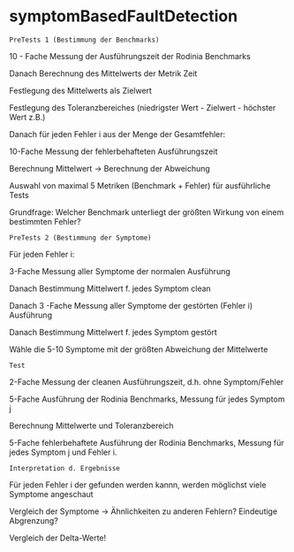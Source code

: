 # symptomBasedFaultDetection
    PreTests 1 (Bestimmung der Benchmarks) 

10 - Fache Messung der Ausführungszeit der Rodinia Benchmarks 

Danach Berechnung des Mittelwerts der Metrik Zeit 

Festlegung des Mittelwerts als Zielwert 

Festlegung des Toleranzbereiches (niedrigster Wert -  Zielwert - höchster Wert z.B.) 

Danach für jeden Fehler i aus der Menge der Gesamtfehler: 

10-Fache Messung der fehlerbehafteten Ausführungszeit  

Berechnung Mittelwert -> Berechnung der Abweichung  

Auswahl von maximal 5 Metriken (Benchmark + Fehler) für ausführliche Tests 

Grundfrage: Welcher Benchmark unterliegt der größten Wirkung von einem bestimmten Fehler? 

    PreTests 2 (Bestimmung der Symptome) 

Für jeden Fehler i: 

3-Fache Messung aller Symptome der normalen Ausführung 

Danach Bestimmung Mittelwert f. jedes Symptom clean 

Danach 3 -Fache Messung  aller Symptome der gestörten (Fehler i) Ausführung 

Danach Bestimmung Mittelwert f. jedes Symptom gestört 

Wähle die 5-10 Symptome mit der größten Abweichung der Mittelwerte 

    Test 

2-Fache Messung der cleanen Ausführungszeit, d.h. ohne Symptom/Fehler 

5-Fache Ausführung der Rodinia Benchmarks, Messung für jedes Symptom j 

Berechnung Mittelwerte und Toleranzbereich 

5-Fache fehlerbehaftete Ausführung der Rodinia Benchmarks, Messung für jedes Symptom j und Fehler i. 

    Interpretation d. Ergebnisse 

Für jeden Fehler i der gefunden werden kannn, werden möglichst viele Symptome angeschaut 

Vergleich der Symptome -> Ähnlichkeiten zu anderen Fehlern? Eindeutige Abgrenzung? 

Vergleich der Delta-Werte! 

 
